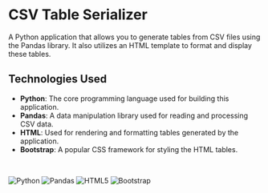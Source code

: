# CSV Table Serializer

A Python application that allows you to generate tables from CSV files using the Pandas library. It also utilizes an HTML template to format and display these tables.

## Technologies Used

- **Python**: The core programming language used for building this application.
- **Pandas**: A data manipulation library used for reading and processing CSV data.
- **HTML**: Used for rendering and formatting tables generated by the application.
- **Bootstrap**: A popular CSS framework for styling the HTML tables.

<br>

![Python](https://img.shields.io/badge/python-3670A0?style=for-the-badge&logo=python&logoColor=ffdd54)
![Pandas](https://img.shields.io/badge/pandas-%23150458.svg?style=for-the-badge&logo=pandas&logoColor=white)
![HTML5](https://img.shields.io/badge/html5-%23E34F26.svg?style=for-the-badge&logo=html5&logoColor=white)
![Bootstrap](https://img.shields.io/badge/bootstrap-%238511FA.svg?style=for-the-badge&logo=bootstrap&logoColor=white)
